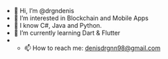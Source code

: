- 👋 Hi, I’m @drgndenis
- 👀 I’m interested in Blockchain and Mobile Apps
- 🔖 I know C#, Java and Python.
- 🌱 I’m currently learning Dart & Flutter
- - 📫 How to reach me: denisdrgnn98@gmail.com

<!---
drgndenis/drgndenis is a ✨ special ✨ repository because its `README.md` (this file) appears on your GitHub profile.
You can click the Preview link to take a look at your changes.
--->
